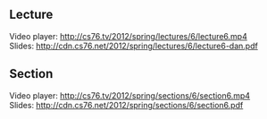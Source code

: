 ## Lecture

Video player: <http://cs76.tv/2012/spring/lectures/6/lecture6.mp4>  
Slides: <http://cdn.cs76.net/2012/spring/lectures/6/lecture6-dan.pdf>

## Section

Video player: <http://cs76.tv/2012/spring/sections/6/section6.mp4>  
Slides: <http://cdn.cs76.net/2012/spring/sections/6/section6.pdf>

